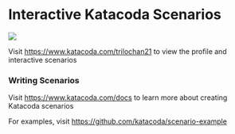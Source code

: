 # Interactive Katacoda Scenarios

[![](http://shields.katacoda.com/katacoda/trilochan21/count.svg)](https://www.katacoda.com/trilochan21 "Get your profile on Katacoda.com")

Visit https://www.katacoda.com/trilochan21 to view the profile and interactive scenarios

### Writing Scenarios
Visit https://www.katacoda.com/docs to learn more about creating Katacoda scenarios

For examples, visit https://github.com/katacoda/scenario-example
